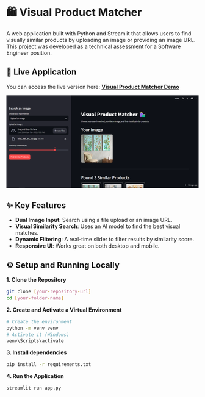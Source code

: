 # 🛍️ Visual Product Matcher
A web application built with Python and Streamlit that allows users to find visually similar products by uploading an image or providing an image URL. This project was developed as a technical assessment for a Software Engineer position.

## 🚀 Live Application
You can access the live version here: **[Visual Product Matcher Demo](https://https://visualfinder0303.streamlit.app/)**

![Visual Product Matcher App Screenshot](image.png)

## ✨ Key Features

- **Dual Image Input**: Search using a file upload or an image URL.
- **Visual Similarity Search**: Uses an AI model to find the best visual matches.
- **Dynamic Filtering**: A real-time slider to filter results by similarity score.
- **Responsive UI**: Works great on both desktop and mobile.

## ⚙️ Setup and Running Locally

**1. Clone the Repository**
```bash
git clone [your-repository-url]
cd [your-folder-name]
```

**2. Create and Activate a Virtual Environment**
```bash
# Create the environment
python -m venv venv
# Activate it (Windows)
venv\Scripts\activate
```

**3. Install dependencies**
```bash
pip install -r requirements.txt
```

**4. Run the Application**
```bash
streamlit run app.py
```